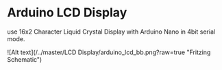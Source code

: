 # Arduino LCD Display
use 16x2 Character Liquid Crystal Display with Arduino Nano in 4bit serial mode.

![Alt text](/../master/LCD Display/arduino_lcd_bb.png?raw=true "Fritzing Schematic")
